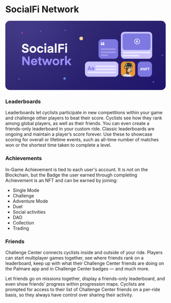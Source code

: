# SocialFi Network

![](<../.gitbook/assets/Desktop - 6 (2).png>)

###

### **Leaderboards**

Leaderboards let cyclists participate in new competitions within your game and challenge other players to beat their score. Cyclists see how they rank among global players, as well as their friends. You can even create a friends-only leaderboard in your custom ride. Classic leaderboards are ongoing and maintain a player’s score forever. Use these to showcase scoring for overall or lifetime events, such as all-time number of matches won or the shortest time taken to complete a level.

### Achievements

In-Game Achievement is tied to each user's account. It is not on the Blockchain, but the Badge the user earned through completing Achievement is an NFT and can be earned by joining:

* Single Mode
* Challenge
* Adventure Mode
* Duel
* Social activities
* DAO&#x20;
* Collection
* Trading

### Friends

Challenge Center connects cyclists inside and outside of your ride. Players can start multiplayer games together, see where friends rank on a leaderboard, keep up with what their Challenge Center friends are doing on the Palmare app and in Challenge Center badges — and much more.

Let friends go on missions together, display a friends-only leaderboard, and even show friends’ progress within progression maps. Cyclists are prompted for access to their list of Challenge Center friends on a per-ride basis, so they always have control over sharing their activity.
